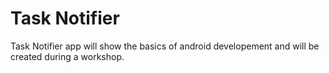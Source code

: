 # Task Notifier

Task Notifier app will show the basics of android developement and will be created during a workshop.